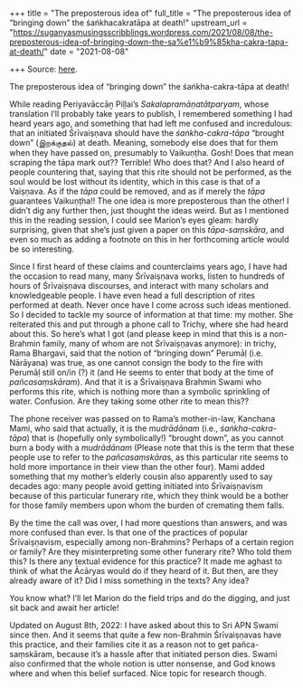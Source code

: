 +++
title = "The preposterous idea of"
full_title = "The preposterous idea of “bringing down” the śaṅkhacakratāpa at death!"
upstream_url = "https://suganyasmusingsscribblings.wordpress.com/2021/08/08/the-preposterous-idea-of-bringing-down-the-sa%e1%b9%85kha-cakra-tapa-at-death/"
date = "2021-08-08"

+++
Source: [here](https://suganyasmusingsscribblings.wordpress.com/2021/08/08/the-preposterous-idea-of-bringing-down-the-sa%e1%b9%85kha-cakra-tapa-at-death/).

The preposterous idea of “bringing down” the śaṅkha-cakra-tāpa at death!

While reading Periyavāccāṉ Piḷḷai’s *Sakalapramāṇatātparyam*, whose translation I’ll probably take years to publish, I remembered something I had heard years ago, and something that had left me confused and incredulous: that an initiated Śrīvaiṣṇava should have the *śaṅkha-cakra-tāpa* “brought down” (இறக்குதல்) at death. Meaning, somebody else does that for them when they have passed on, presumably to Vaikuṇṭha. Gosh! Does that mean scraping the tāpa mark out?? Terrible! Who does that? And I also heard of people countering that, saying that this rite should not be performed, as the soul would be lost without its identity, which in this case is that of a Vaiṣṇava. As if the *tāpa* could be removed, and as if merely the *tāpa* guarantees Vaikuṇṭha!! The one idea is more preposterous than the other! I didn’t dig any further then, just thought the ideas weird. But as I mentioned this in the reading session, I could see Marion’s eyes gleam: hardly surprising, given that she’s just given a paper on this *tāpa-saṃskāra*, and even so much as adding a footnote on this in her forthcoming article would be so interesting.

Since I first heard of these claims and counterclaims years ago, I have had the occasion to read many, many Śrīvaiṣṇava works, listen to hundreds of hours of Śrīvaiṣṇava discourses, and interact with many scholars and knowledgeable people. I have even head a full description of rites performed at death. Never once have I come across such ideas mentioned. So I decided to tackle my source of information at that time: my mother. She reiterated this and put through a phone call to Trichy, where she had heard about this. So here’s what I got (and please keep in mind that this is a non-Brahmin family, many of whom are not Śrīvaiṣṇavas anymore): in trichy, Rama Bhargavi, said that the notion of “bringing down” Perumāḷ (i.e. Nārāyana) was true, as one cannot consign the body to the fire with Perumāḷ still on/in (?) it (and He seems to enter that body at the time of *pañcasaṃskāram*). And that it is a Śrīvaiṣṇava Brahmin Swami who performs this rite, which is nothing more than a symbolic sprinkling of water. Confusion. Are they taking some other rite to mean this??

The phone receiver was passed on to Rama’s mother-in-law, Kanchana Mami, who said that actually, it is the *mudrādānam* (i.e., *śaṅkha-cakra-tāpa*) that is (hopefully only symbolically!) “brought down”, as you cannot burn a body with a *mudrādānam* (Please note that this is the term that these people use to refer to the *pañcasaṃskāra*s, as this particular rite seems to hold more importance in their view than the other four). Mami added something that my mother’s elderly cousin also apparently used to say decades ago: many people avoid getting initiated into Śrīvaiṣṇavism because of this particular funerary rite, which they think would be a bother for those family members upon whom the burden of cremating them falls.

By the time the call was over, I had more questions than answers, and was more confused than ever. Is that one of the practices of popular Śrīvaiṣṇavism, especially among non-Brahmins? Perhaps of a certain region or family? Are they misinterpreting some other funerary rite? Who told them this? Is there any textual evidence for this practice? It made me aghast to think of what the Ācāryas would do if they heard of it. But then, are they already aware of it? Did I miss something in the texts? Any idea?

You know what? I’ll let Marion do the field trips and do the digging, and just sit back and await her article!

Updated on August 8th, 2022: I have asked about this to Sri APN Swami since then. And it seems that quite a few non-Brahmin Śrīvaiṣṇavas have this practice, and their families cite it as a reason not to get pañca-saṃskāram, because it’s a hassle after that initiated person dies. Swami also confirmed that the whole notion is utter nonsense, and God knows where and when this belief surfaced. Nice topic for research though.
